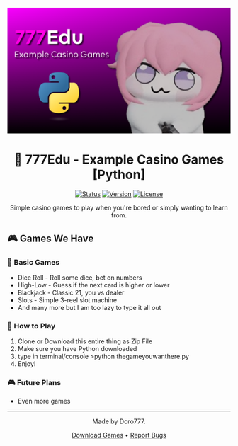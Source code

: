 <div align="center">

![777Edu Banner](https://github.com/doro-777/777Edu/blob/main/banner.png?raw=true)

# 🎲 777Edu - Example Casino Games [Python]

[![Status](https://img.shields.io/badge/Status-Active-brightgreen?style=for-the-badge)]()
[![Version](https://img.shields.io/badge/Version-1.0.0-blue?style=for-the-badge)]()
[![License](https://img.shields.io/badge/License-MIT-green?style=for-the-badge)]()

Simple casino games to play when you're bored or simply wanting to learn from.

</div>

## 🎮 Games We Have

### 🎲 Basic Games
* Dice Roll - Roll some dice, bet on numbers
* High-Low - Guess if the next card is higher or lower
* Blackjack - Classic 21, you vs dealer
* Slots - Simple 3-reel slot machine
* And many more but I am too lazy to type it all out

### 🎯 How to Play
1. Clone or Download this entire thing as Zip File
2. Make sure you have Python downloaded
3. type in terminal/console >python thegameyouwanthere.py
4. Enjoy!


### 🎮 Future Plans
* Even more games

---

<div align="center">

Made by Doro777.

[Download Games](https://github.com/777Edu/games) • [Report Bugs](https://github.com/777Edu/issues)

</div>
